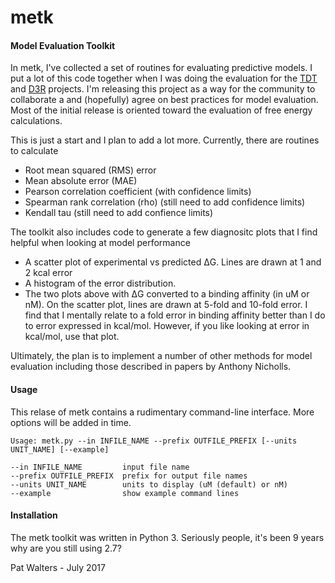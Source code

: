 # metk
#### Model Evaluation Toolkit


In metk, I've collected a set of routines for evaluating predictive models. 
I put a lot of this code together when I was doing the evaluation for the 
[TDT](http://www.teach-discover-treat.org/) and [D3R](https://drugdesigndata.org/)
projects.  I'm releasing this project as a way for the community to collaborate a
and (hopefully) agree on best practices for model evaluation. Most of the 
initial release is oriented toward the evaluation of free energy calculations. 

This is just a start and I plan to add a lot more.  Currently, there are 
routines to calculate 
* Root mean squared (RMS) error
* Mean absolute error (MAE)
* Pearson correlation coefficient (with confidence limits)
* Spearman rank correlation (rho) (still need to add confidence limits)
* Kendall tau (still need to add confience limits) 

The toolkit also includes code to generate a few diagnositc plots that I
find helpful when looking at model performance
* A scatter plot of experimental vs predicted ΔG.  Lines are drawn at 1 and 2 
kcal error
* A histogram of the error distribution.  
* The two plots above with ΔG converted to a binding affinity (in uM or nM).
On the scatter plot, lines are drawn at 5-fold and 10-fold error. 
I find that I mentally relate to a fold error in binding affinity better than 
I do to error expressed in kcal/mol.  However, if you like looking at error in
kcal/mol, use that plot. 

Ultimately, the plan is to implement a number of other methods for model 
evaluation including those described in papers by Anthony Nicholls.  

#### Usage

This relase of metk contains a rudimentary command-line interface. More options 
will be added in time. 

```
Usage: metk.py --in INFILE_NAME --prefix OUTFILE_PREFIX [--units UNIT_NAME] [--example]

--in INFILE_NAME         input file name
--prefix OUTFILE_PREFIX  prefix for output file names
--units UNIT_NAME        units to display (uM (default) or nM)
--example                show example command lines
```

#### Installation

The metk toolkit was written in Python 3.  Seriously people, it's been 9 years
why are you still using 2.7?  



Pat Walters - July 2017


